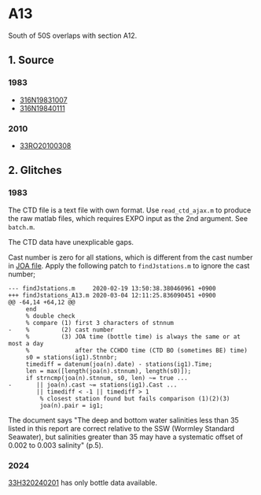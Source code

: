 # A13

South of 50S overlaps with section A12.

## 1. Source
### 1983
+ [316N19831007](https://cchdo.ucsd.edu/cruise/316N19831007)
+ [316N19840111](https://cchdo.ucsd.edu/cruise/316N19840111)

### 2010
+ [33RO20100308](https://cchdo.ucsd.edu/cruise/33RO20100308)

## 2. Glitches

### 1983

The CTD file is a text file with own format. Use `read_ctd_ajax.m` to produce
the raw matlab files, which requires EXPO input as the 2nd argument. See `batch.m`.

The CTD data have unexplicable gaps.

Cast number is zero for all stations, which is different from the cast number in
[JOA file](http://joa.ucsd.edu/data_files/best/Atlantic_sections/A13.5_AJAX_1983/A13.5_AJAX_1983_bottle.poa). Apply the following patch to `findJstations.m` to ignore the cast number;
```
--- findJstations.m     2020-02-19 13:50:38.380460961 +0900
+++ findJstations_A13.m 2020-03-04 12:11:25.836090451 +0900
@@ -64,14 +64,12 @@
     end
     % double check
     % compare (1) first 3 characters of stnnum
-    %         (2) cast number
     %         (3) JOA time (bottle time) is always the same or at most a day
     %             after the CCHDO time (CTD BO (sometimes BE) time)
     s0 = stations(ig1).Stnnbr;
     timediff = datenum(joa(n).date) - stations(ig1).Time;
     len = max([length(joa(n).stnnum), length(s0)]);
     if strncmp(joa(n).stnnum, s0, len) ~= true ...
-       || joa(n).cast ~= stations(ig1).Cast ...
        || timediff < -1 || timediff > 1
         % closest station found but fails comparison (1)(2)(3)
         joa(n).pair = ig1;
```

The document says "The deep and bottom water salinities less than 35 listed in this
report are correct relative to the SSW (Wormley Standard Seawater), but salinities
greater than 35 may have a systematic offset of 0.002 to 0.003 salinity" (p.5).

### 2024
[33H320240201](https://cchdo.ucsd.edu/cruise/33H320240201) has only bottle data available.

